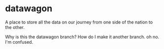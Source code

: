 # datawagon
A place to store all the data on our journey from one side of the nation to the other. 

Why is this the datawagon branch? How do I make it another branch. oh no. I'm confused. 
